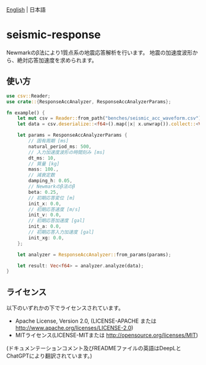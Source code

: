 [English](README.md) | 日本語

# seismic-response

Newmarkのβ法により1質点系の地震応答解析を行います。
地震の加速度波形から、絶対応答加速度を求められます。

## 使い方

```rust
use csv::Reader;
use crate::{ResponseAccAnalyzer, ResponseAccAnalyzerParams};

fn example() {
    let mut csv = Reader::from_path("benches/seismic_acc_waveform.csv").unwrap();
    let data = csv.deserialize::<f64>().map(|x| x.unwrap()).collect::<Vec<_>>();

    let params = ResponseAccAnalyzerParams {
        // 固有周期 [ms]
        natural_period_ms: 500,
        // 入力加速度波形の時間刻み [ms]
        dt_ms: 10,
        // 質量 [kg]
        mass: 100.,
        // 減衰定数
        damping_h: 0.05,
        // Newmarkのβ法のβ
        beta: 0.25,
        // 初期応答変位 [m]
        init_x: 0.0,
        // 初期応答速度 [m/s]
        init_v: 0.0,
        // 初期応答加速度 [gal]
        init_a: 0.0,
        // 初期応答入力加速度 [gal]
        init_xg: 0.0,
    };

    let analyzer = ResponseAccAnalyzer::from_params(params);

    let result: Vec<f64> = analyzer.analyze(data);
}
```

## ライセンス

以下のいずれかの下でライセンスされています。

+ Apache License, Version 2.0, (LICENSE-APACHE または http://www.apache.org/licenses/LICENSE-2.0)
+ MITライセンス(LICENSE-MITまたは http://opensource.org/licenses/MIT)

(ドキュメンテーションコメント及びREADMEファイルの英語はDeepLとChatGPTにより翻訳されています。)
